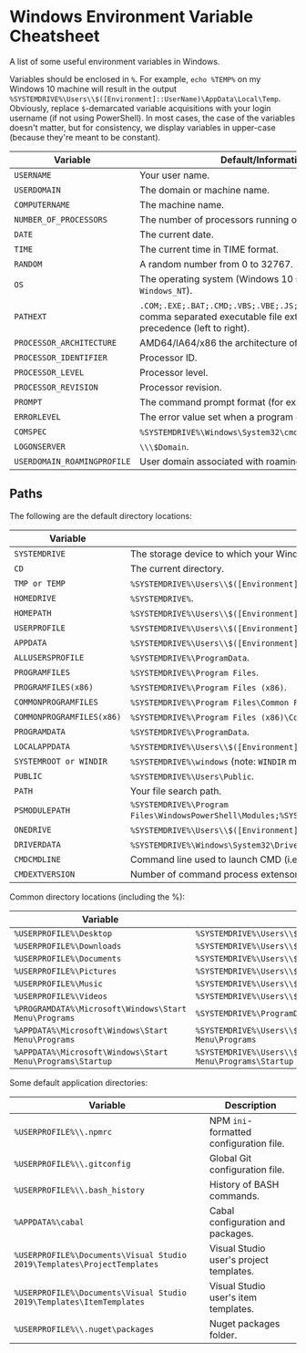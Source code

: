 # **Windows Environment Variable Cheatsheet**

A list of some useful environment variables in Windows.

Variables should be enclosed in `%`. For example, `echo %TEMP%` on my Windows 10 machine will result in the output `%SYSTEMDRIVE%\Users\\$([Environment]::UserName)\AppData\Local\Temp`. Obviously, replace `$`-demarcated variable acquisitions with your login username (if not using PowerShell). In most cases, the case of the variables doesn't matter, but for consistency, we display variables in upper-case (because they're meant to be constant).

| **Variable**                | **Default/Information**                                                                                                                     |
|-----------------------------|---------------------------------------------------------------------------------------------------------------------------------------------|
| `USERNAME`                  | Your user name.                                                                                                                             |
| `USERDOMAIN`                | The domain or machine name.                                                                                                                 |
| `COMPUTERNAME`              | The machine name.                                                                                                                           |
| `NUMBER_OF_PROCESSORS`      | The number of processors running on the machine.                                                                                            |
| `DATE`                      | The current date.                                                                                                                           |
| `TIME`                      | The current time in TIME format.                                                                                                            |
| `RANDOM`                    | A random number from 0 to 32767.                                                                                                            |
| `OS`                        | The operating system (Windows 10 still reports `Windows_NT`).                                                                               |
| `PATHEXT`                   | `.COM;.EXE;.BAT;.CMD;.VBS;.VBE;.JS;.JSE;.WSF;.WSH;.MSC`, comma separated executable file extensions in order of precedence (left to right). |
| `PROCESSOR_ARCHITECTURE`    | AMD64/IA64/x86 the architecture of the current process.                                                                                     |
| `PROCESSOR_IDENTIFIER`      | Processor ID.                                                                                                                               |
| `PROCESSOR_LEVEL`           | Processor level.                                                                                                                            |
| `PROCESSOR_REVISION`        | Processor revision.                                                                                                                         |
| `PROMPT`                    | The command prompt format (for example $P$G).                                                                                               |
| `ERRORLEVEL`                | The error value set when a program exits.                                                                                                   |
| `COMSPEC`                   | `%SYSTEMDRIVE%\Windows\System32\cmd.exe`.                                                                                                   |
| `LOGONSERVER`               | `\\\$Domain`.                                                                                                                               |
| `USERDOMAIN_ROAMINGPROFILE` | User domain associated with roaming profile.                                                                                                |

## **Paths**

The following are the default directory locations:

| **Variable**              | **Directory location**                                                                                                |
|---------------------------|-----------------------------------------------------------------------------------------------------------------------|
| `SYSTEMDRIVE`             | The storage device to which your Windows installation is installed.                                                   |
| `CD`                      | The current directory.                                                                                                |
| `TMP or TEMP`             | `%SYSTEMDRIVE%\Users\\$([Environment]::UserName)\AppData\Local\Temp`.                                                 |
| `HOMEDRIVE`               | `%SYSTEMDRIVE%`.                                                                                                      |
| `HOMEPATH`                | `%SYSTEMDRIVE%\Users\\$([Environment]::UserName)`.                                                                    |
| `USERPROFILE`             | `%SYSTEMDRIVE%\Users\\$([Environment]::UserName)`.                                                                    |
| `APPDATA`                 | `%SYSTEMDRIVE%\Users\\$([Environment]::UserName)\AppData\Roaming`.                                                    |
| `ALLUSERSPROFILE`         | `%SYSTEMDRIVE%\ProgramData`.                                                                                          |
| `PROGRAMFILES`            | `%SYSTEMDRIVE%\Program Files`.                                                                                        |
| `PROGRAMFILES(x86)`       | `%SYSTEMDRIVE%\Program Files (x86)`.                                                                                  |
| `COMMONPROGRAMFILES`      | `%SYSTEMDRIVE%\Program Files\Common Files`.                                                                           |
| `COMMONPROGRAMFILES(x86)` | `%SYSTEMDRIVE%\Program Files (x86)\Common Files`.                                                                     |
| `PROGRAMDATA`             | `%SYSTEMDRIVE%\ProgramData`.                                                                                          |
| `LOCALAPPDATA`            | `%SYSTEMDRIVE%\Users\\$([Environment]::UserName)\AppData\Local`.                                                      |
| `SYSTEMROOT or WINDIR`    | `%SYSTEMDRIVE%\windows` (note: `WINDIR` may be altered so use `SYSTEMROOT` instead).                                  |
| `PUBLIC`                  | `%SYSTEMDRIVE%\Users\Public`.                                                                                         |
| `PATH`                    | Your file search path.                                                                                                |
| `PSMODULEPATH`            | `%SYSTEMDRIVE%\Program Files\WindowsPowerShell\Modules;%SYSTEMDRIVE%\windows\system32\WindowsPowerShell\v1.0\Module`. |
| `ONEDRIVE`                | `%SYSTEMDRIVE%\Users\\$([Environment]::UserName)\OneDrive`.                                                           |
| `DRIVERDATA`              | `%SYSTEMDRIVE%\Windows\System32\Drivers\DriverData`.                                                                  |
| `CMDCMDLINE`              | Command line used to launch CMD (i.e. "`%SYSTEMDRIVE%\windows\system32\cmd.exe`").                                    |
| `CMDEXTVERSION`           | Number of command process extensons for CMD prompt.                                                                   |

Common directory locations (including the %):

| **Variable**                                              | **Directory** location                                                                                           |
|-----------------------------------------------------------|------------------------------------------------------------------------------------------------------------------|
| `%USERPROFILE%\Desktop`                                   | `%SYSTEMDRIVE%\Users\\$([Environment]::UserName)\Desktop`                                                        |
| `%USERPROFILE%\Downloads`                                 | `%SYSTEMDRIVE%\Users\\$([Environment]::UserName)\Downloads`                                                      |
| `%USERPROFILE%\Documents`                                 | `%SYSTEMDRIVE%\Users\\$([Environment]::UserName)\Documents`                                                      |
| `%USERPROFILE%\Pictures`                                  | `%SYSTEMDRIVE%\Users\\$([Environment]::UserName)\Pictures`                                                       |
| `%USERPROFILE%\Music`                                     | `%SYSTEMDRIVE%\Users\\$([Environment]::UserName)\Music`                                                          |
| `%USERPROFILE%\Videos`                                    | `%SYSTEMDRIVE%\Users\\$([Environment]::UserName)\Videos`                                                         |
| `%PROGRAMDATA%\Microsoft\Windows\Start Menu\Programs`     | `%SYSTEMDRIVE%\ProgramData\Microsoft\Windows\Start Menu\Programs`                                                |
| `%APPDATA%\Microsoft\Windows\Start Menu\Programs`         | `%SYSTEMDRIVE%\Users\\$([Environment]::UserName)\AppData\Roaming\Microsoft\Windows\Start Menu\Programs`          |
| `%APPDATA%\Microsoft\Windows\Start Menu\Programs\Startup` | `%SYSTEMDRIVE%\Users\\$([Environment]::UserName)\AppData\Roaming\Microsoft\Windows\Start Menu\Programs\Startup`  |

Some default application directories:

| **Variable**                                                            | **Description**                         |
|-------------------------------------------------------------------------|-----------------------------------------|
| `%USERPROFILE%\\.npmrc`                                                 | NPM `ini`-formatted configuration file. |
| `%USERPROFILE%\\.gitconfig`                                             | Global Git configuration file.          |
| `%USERPROFILE%\\.bash_history`                                          | History of BASH commands.               |
| `%APPDATA%\cabal`                                                       | Cabal configuration and packages.       |
| `%USERPROFILE%\Documents\Visual Studio 2019\Templates\ProjectTemplates` | Visual Studio user's project templates. |
| `%USERPROFILE%\Documents\Visual Studio 2019\Templates\ItemTemplates`    | Visual Studio user's item templates.    |
| `%USERPROFILE%\\.nuget\packages`                                        | Nuget packages folder.                  |
